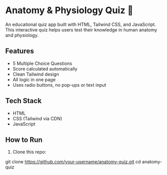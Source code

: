 # Anatomy & Physiology Quiz 🧠

An educational quiz app built with HTML, Tailwind CSS, and JavaScript. This interactive quiz helps users test their knowledge in human anatomy and physiology.

## Features

- 5 Multiple Choice Questions
- Score calculated automatically
- Clean Tailwind design
- All logic in one page
- Uses radio buttons, no pop-ups or text input

## Tech Stack

- HTML
- CSS (Tailwind via CDN)
- JavaScript

## How to Run

1. Clone this repo:


git clone https://github.com/your-username/anatomy-quiz.git
cd anatomy-quiz

